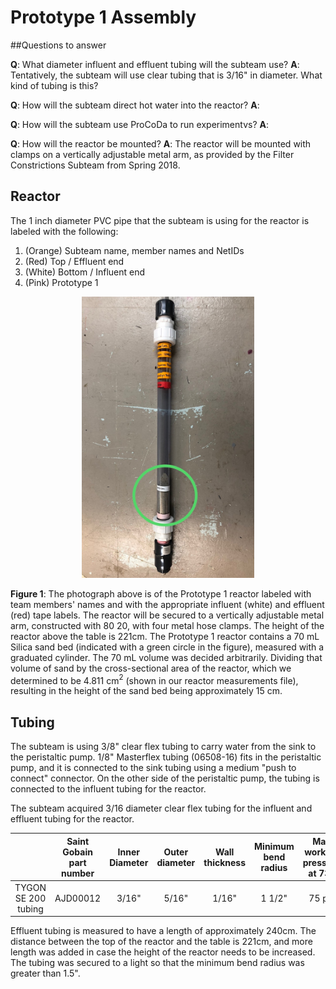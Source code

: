 # Prototype 1 Assembly

##Questions to answer

**Q**: What diameter influent and effluent tubing will the subteam use?
**A**: Tentatively, the subteam will use clear tubing that is 3/16" in diameter. What kind of tubing is this?

**Q**: How will the subteam direct hot water into the reactor?
**A**:

**Q**: How will the subteam use ProCoDa to run experimentvs?
**A**:

**Q**: How will the reactor be mounted?
**A**: The reactor will be mounted with clamps on a vertically adjustable metal arm, as provided by the Filter Constrictions Subteam from Spring 2018.

## Reactor
The 1 inch diameter PVC pipe that the subteam is using for the reactor is labeled with the following:
1. (Orange) Subteam name, member names and NetIDs
2. (Red) Top / Effluent end
3. (White) Bottom / Influent end
4. (Pink) Prototype 1
<p style="text-align: center;">
<img src="https://github.com/AguaClara/Dissolved-Gas/blob/master/Images/Prototype_1/Prototype1_Sand.jpg?raw=true" height=450>

</p>

**Figure 1**: The photograph above is of the Prototype 1 reactor labeled with team members' names and with the appropriate influent (white) and effluent (red) tape labels. The reactor will be secured to a vertically adjustable metal arm, constructed with 80 20, with four metal hose clamps. The height of the reactor above the table is 221cm.
The Prototype 1 reactor contains a 70 mL Silica sand bed (indicated with a green circle in the figure), measured with a graduated cylinder. The 70 mL volume was decided arbitrarily. Dividing that volume of sand by the cross-sectional area of the reactor, which we determined to be 4.811 cm$^2$ (shown in our reactor measurements file), resulting in the height of the sand bed being approximately 15 cm.

## Tubing
The subteam is using 3/8" clear flex tubing to carry water from the sink to the peristaltic pump. 1/8" Masterflex tubing (06508-16) fits in the peristaltic pump, and it is connected to the sink tubing using a medium "push to connect" connector. On the other side of the peristaltic pump, the tubing is connected to the influent tubing for the reactor.

The subteam acquired 3/16 diameter clear flex tubing for the influent and effluent tubing for the reactor.

| | Saint Gobain part number | Inner Diameter | Outer diameter | Wall thickness | Minimum bend radius | Max working pressure at 73F | Max working pressure at 160F |
|:--:|:--:|:--:|:--:|:--:|:--:|:--:|:--:|
| TYGON SE 200 tubing | AJD00012 | 3/16" | 5/16" | 1/16" | 1 1/2" | 75 psi | 38 psi |

Effluent tubing is measured to have a length of approximately 240cm. The distance between the top of the reactor and the table is 221cm, and more length was added in case the height of the reactor needs to be increased. The tubing was secured to a light so that the minimum bend radius was greater than 1.5".
